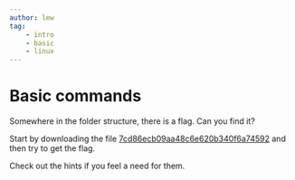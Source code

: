 ```yaml
---
author: lew
tag:
    - intro
    - basic
    - linux
---
```

Basic commands
============================

Somewhere in the folder structure, there is a flag. Can you find it?

Start by downloading the file [7cd86ecb09aa48c6e620b340f6a74592](target/7cd86ecb09aa48c6e620b340f6a74592) and then try to get the flag.

Check out the hints if you feel a need for them.
